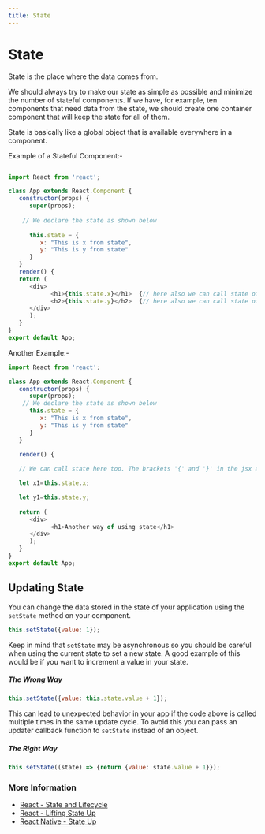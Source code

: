 ```yaml
---
title: State
---
```


# State

State is the place where the data comes from. 


We should always try to make our state as simple as possible and minimize the number of stateful components. If we have, for example, ten components that need data from the state, we should create one container component that will keep the state for all of them.

State is basically like a global object that is available everywhere in a component.

Example of a Stateful Component:-

```javascript

import React from 'react';

class App extends React.Component {
   constructor(props) {
      super(props);
      
    // We declare the state as shown below
    
      this.state = {                           
         x: "This is x from state",    
         y: "This is y from state"
      }
   }
   render() {
   return (
      <div>
            <h1>{this.state.x}</h1>  {// here also we can call state of x}
            <h2>{this.state.y}</h2>  {// here also we can call state of y}
      </div>
      );
   }
}
export default App;
```


Another Example:-


```javascript
import React from 'react';

class App extends React.Component {
   constructor(props) {
      super(props);
    // We declare the state as shown below
      this.state = {                           
         x: "This is x from state",    
         y: "This is y from state"
      }
   }

   render() {
   
   // We can call state here too. The brackets '{' and '}' in the jsx are for saying that the content in them are js

   let x1=this.state.x;

   let y1=this.state.y;
   
   return (
      <div>
            <h1>Another way of using state</h1>
      </div>
      );
   }
}
export default App;
```

## Updating State
You can change the data stored in the state of your application using the `setState` method on your component.

```js
this.setState({value: 1});
```

Keep in mind that `setState` may be asynchronous so you should be careful when using the current state to set a new state. A good example of this would be if you want to increment a value in your state. 

##### The Wrong Way
```js
this.setState({value: this.state.value + 1});
```

This can lead to unexpected behavior in your app if the code above is called multiple times in the same update cycle. To avoid this you can pass an updater callback function to `setState` instead of an object. 

##### The Right Way
```js
this.setState((state) => {return {value: state.value + 1}});
```

### More Information

- <a href='https://reactjs.org/docs/state-and-lifecycle.html' target='_blank' rel='nofollow'>React - State and Lifecycle</a>
- <a href='https://reactjs.org/docs/lifting-state-up.html' target='_blank' rel='nofollow'>React - Lifting State Up</a>
- <a href='https://facebook.github.io/react-native/docs/state.html' target='_blank' rel='nofollow'>React Native - State Up</a>